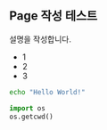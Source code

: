 ## Page 작성 테스트

설명을  작성합니다.
- 1
- 2
- 3

```bash
echo "Hello World!"
```

```python
import os
os.getcwd()
```